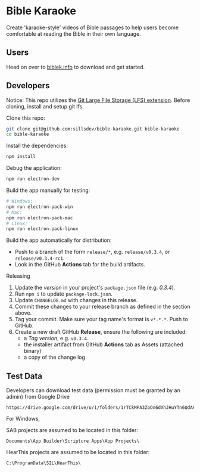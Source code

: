 # Bible Karaoke

Create 'karaoke-style' videos of Bible passages to help users become comfortable at reading the Bible in their own language.

## Users

Head on over to [biblek.info](http://biblek.info) to download and get started.

## Developers

Notice: This repo utilizes the [Git Large File Storage (LFS) extension](https://git-lfs.github.com/).  Before cloning, install and setup git lfs.

Clone this repo:
```sh
git clone git@github.com:sillsdev/bible-karaoke.git bible-karaoke
cd bible-karaoke
```

Install the dependencies:
```sh
npm install
```

Debug the application:
```sh
npm run electron-dev
```

Build the app manually for testing:
```sh
# Windows:
npm run electron-pack-win
# Mac:
npm run electron-pack-mac
# Linux:
npm run electron-pack-linux
```

Build the app automatically for distribution:
* Push to a branch of the form `release/*`, e.g. `release/v0.3.4`, or `release/v0.3.4-rc1`.
* Look in the GitHub **Actions** tab for the build artifacts.

Releasing
1. Update the *version* in your project's `package.json` file (e.g. *0.3.4*).
2. Run `npm i` to update `package-lock.json`.
3. Update `CHANGELOG.md` with changes in this release.
4. Commit these changes to your release branch as defined in the section above.
5. Tag your commit. Make sure your tag name's format is `v*.*.*`. Push to GitHub.
6. Create a new draft GitHub **Release**, ensure the following are included:
    * a *Tag version*, e.g. `v0.3.4`.
    * the installer artifact from GitHub **Actions** tab as Assets (attached binary)
    * a copy of the change log

## Test Data

Developers can download test data (permission must be granted by an admin) from Google Drive
```
https://drive.google.com/drive/u/1/folders/1rTCkMPA3ZoOn6dXhJHuYTn6QdAKfBj0X
```
For Windows,

SAB projects are assumed to be located in this folder:
```
Documents\App Builder\Scripture Apps\App Projects\
```
HearThis projects are assumed to be located in this folder:
```
C:\ProgramData\SIL\HearThis\
```

